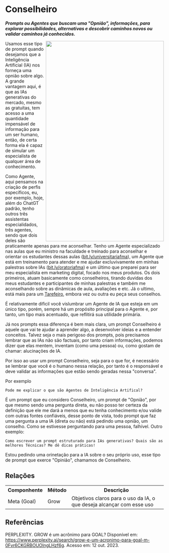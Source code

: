 # Conselheiro
***Prompts ou Agentes que buscam uma "Opnião", informações, para explorar possibilidades, alternativas e descobrir caminhos novos ou validar caminhos já conhecidos.***


 <img src="[https://github.com/user-attachments/assets/ea3e3390-00c3-4e1f-9236-1770be9a63c3" align="right" width="375" height="637">


Usamos esse tipo de prompt quando desejamos que a Inteligência Artificial (IA) nos forneça uma opnião sobre algo. A grande vantagem aqui, é que as IAs generativas do mercado, mesmo as gratuítas, tem acesso a uma quantidade impensável de informação para um ser humano, então, de certa forma ela é capaz de simular um especialista de qualquer área de conhecimento.

Como Agente, aqui pensamos na criação de perfis específicos, eu, por exemplo, hoje, além do ChatGT padrão, tenho outros três assistentas especialidados, três agentes, sendo que dois deles são praticamente apenas para me aconselhar. Tenho um Agente especializado nas aulas que eu ministro na faculdade e treinado para aconselhar e orientar os estudantes dessas aulas ([bit.ly/universitariafma](http://bit.ly/universitariafma)), um Agente que está em treinamento para atender e me ajudar excluvivamente em minhas palestras sobre IAs ([bit.ly/oratoriafma](https://bit.ly/oratoriafma)) e um último que preparei para ser meu especialista em marketing digital, focado nos meus produtos. Os dois primeiros, atuam basicamente como conselheiros, tirando duvidas dos meus estudantes e participantes de minhas palestras e também me aconselhando sobre as dinâmicas de aula, avaliações e etc. Já o ultimo, está mais para um [Tarefeiro](tarefeiro.md), embora vez ou outra eu peça seus conselhos.

É relativamente dificil você vislumbrar um Agente de IA que esteja em um único tipo, porém, sempre há um propósito principal para o Agente e, por tanto, um tipo mais acentuado, que reflitirá sua utilidade primária.

Já nos prompts essa diferença é bem mais clara, um prompt Conselheiro é aquele que vai te ajudar a aprender algo, a desenvolver ideias e a entender conceitos. Talvez seja o mais perigoso dos prompts, pois precisamos lembrar que as IAs não são factuais, por tanto criam informações, podemos dizer que elas mentem, inventam (como uma pessoa) ou, como gostam de chamar: alucinações de IA.

Por isso ao usar um prompt Conselheiro, seja para o que for, é necessário se lembrar que você é o humano nessa relação, por tanto é o responsável e deve validar as informações que estão sendo geradas nessa "conversa".

Por exemplo
```
Pode me explicar o que são Agentes de Inteligência Artifical?
```
É um prompt que eu considero Conselheiro, um prompt de "Opnião", por que mesmo sendo uma pergunta direta, eu não posso ter certeza da definição que ele me dará a menos que eu tenha conhecimento e/ou valide com outras fontes confiáveis, desse ponto de vista, todo prompt que faz uma pergunta a uma IA (direta ou não) está pedindo uma opnião, um conselho. Como se estivesse perguntando para uma pessoa, falhível.
Outro exemplo:
```
Como escrever um prompt estruturado para IAs generativas? Quais são as melhores Técnicas? Me dê dicas práticas!
```
Estou pedindo uma orinetação para a IA sobre o seu próprio uso, esse tipo de prompt que exerce "Opinião", chamamos de Conselheiro.

## Relações
<table>
<tr>
  <th>Componhente</th>	<th>Método</th>	<th>Descrição</th>
</tr>
<tr>
  <td>Meta (Goal)</td><td>Grow</td><td>	Objetivos claros para o uso da IA, o que deseja alcançar com esse uso</td>
</tr>
</table>

## Referências

PERPLEXITY. GROW é um acrônimo para GOAL? Disponível em: https://www.perplexity.ai/search/grow-e-um-acronimo-para-goal-m-0Fvr6CKGRBOUOlngLHzf6g. Acesso em: 12 out. 2023.
